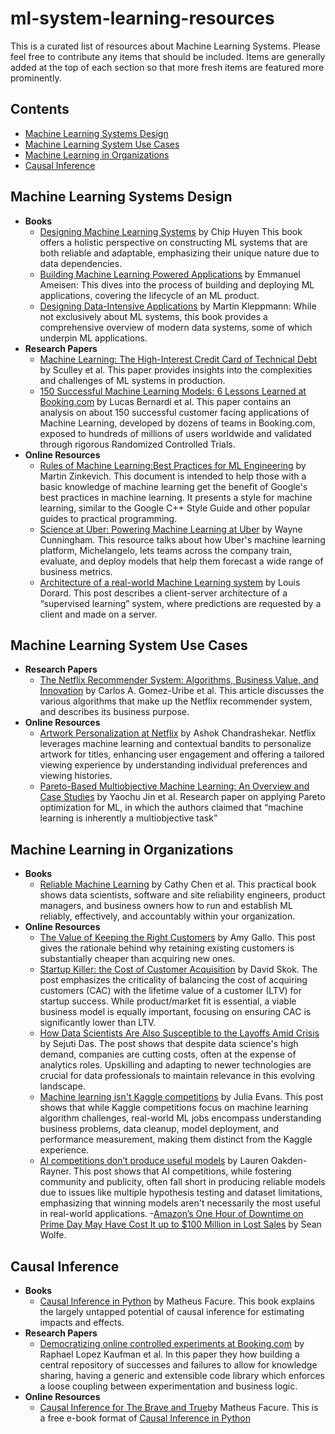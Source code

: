 # ml-system-learning-resources

This is a curated list of resources about Machine Learning Systems. Please feel free to contribute any items that should be included. Items are generally added at the top of each section so that more fresh items are featured more prominently.

## Contents
- [Machine Learning Systems Design](#Machine-Learning-Systems-Design)
- [Machine Learning System Use Cases](#Machine-Learning-System-Use-Cases)
- [Machine Learning in Organizations](#Machine-Learning-in-Organizations)
- [Causal Inference](#Causal-Inference)


## Machine Learning Systems Design
- **Books**
  - [Designing Machine Learning Systems](https://learning.oreilly.com/library/view/designing-machine-learning/9781098107956/) by Chip Huyen This book offers a holistic perspective on constructing ML systems that are both reliable and adaptable, emphasizing their unique nature due to data dependencies.
  - [Building Machine Learning Powered Applications](https://learning.oreilly.com/library/view/building-machine-learning/9781492045106/) by Emmanuel Ameisen: This dives into the process of building and deploying ML applications, covering the lifecycle of an ML product.
  - [Designing Data-Intensive Applications](https://learning.oreilly.com/library/view/designing-data-intensive-applications/9781491903063/) by Martin Kleppmann: While not exclusively about ML systems, this book provides a comprehensive overview of modern data systems, some of which underpin ML applications.
- **Research Papers**
  - [Machine Learning: The High-Interest Credit Card of Technical Debt](https://research.google/pubs/pub43146/) by Sculley et al. This paper provides insights into the complexities and challenges of ML systems in production.
  - [150 Successful Machine Learning Models: 6 Lessons Learned at Booking.com](https://blog.kevinhu.me/2021/04/25/25-Paper-Reading-Booking.com-Experiences/bernardi2019.pdf) by Lucas Bernardi et al. This paper contains an analysis on about 150 successful customer facing applications of Machine Learning, developed by dozens of teams in Booking.com, exposed to hundreds of millions of users worldwide and validated through rigorous Randomized Controlled Trials.
- **Online Resources**
  - [Rules of Machine Learning:Best Practices for ML Engineering](https://developers.google.com/machine-learning/guides/rules-of-ml) by Martin Zinkevich. This document is intended to help those with a basic knowledge of machine learning get the benefit of Google's best practices in machine learning. It presents a style for machine learning, similar to the Google C++ Style Guide and other popular guides to practical programming.
  - [Science at Uber: Powering Machine Learning at Uber](https://www.uber.com/en-ES/blog/uber-science-machine-learning-platform/) by Wayne Cunningham. This resource talks about how Uber's machine learning platform, Michelangelo, lets teams across the company train, evaluate, and deploy models that help them forecast a wide range of business metrics.
  - [Architecture of a real-world Machine Learning system](https://medium.com/louis-dorard/architecture-of-a-real-world-machine-learning-system-795254bec646) by Louis Dorard. This post describes a client-server architecture of a “supervised learning” system, where predictions are requested by a client and made on a server. 


## Machine Learning System Use Cases
- **Research Papers**
  - [The Netflix Recommender System: Algorithms, Business Value, and Innovation](https://dl.acm.org/doi/10.1145/2843948) by Carlos A. Gomez-Uribe et al. This article discusses the various algorithms that make up the Netflix recommender system, and describes its business purpose. 
- **Online Resources**
  - [Artwork Personalization at Netflix](https://netflixtechblog.com/artwork-personalization-c589f074ad76) by Ashok Chandrashekar. Netflix leverages machine learning and contextual bandits to personalize artwork for titles, enhancing user engagement and offering a tailored viewing experience by understanding individual preferences and viewing histories.
  - [Pareto-Based Multiobjective Machine Learning: An Overview and Case Studies](https://citeseerx.ist.psu.edu/viewdoc/download?doi=10.1.1.157.2352&rep=rep1&type=pdf) by Yaochu Jin et al. Research paper on applying Pareto optimization for ML, in which the authors claimed that “machine learning is inherently a multiobjective task”

## Machine Learning in Organizations
- **Books**
  - [Reliable Machine Learning](https://learning.oreilly.com/library/view/reliable-machine-learning/9781098106218/) by Cathy Chen et al. This practical book shows data scientists, software and site reliability engineers, product managers, and business owners how to run and establish ML reliably, effectively, and accountably within your organization.
- **Online Resources**
  - [The Value of Keeping the Right Customers](https://hbr.org/2014/10/the-value-of-keeping-the-right-customers) by Amy Gallo. This post gives the rationale behind why retaining existing customers is substantially cheaper than acquiring new ones.
  - [Startup Killer: the Cost of Customer Acquisition](https://www.forentrepreneurs.com/startup-killer/) by David Skok. The post emphasizes the criticality of balancing the cost of acquiring customers (CAC) with the lifetime value of a customer (LTV) for startup success. While product/market fit is essential, a viable business model is equally important, focusing on ensuring CAC is significantly lower than LTV.
  - [How Data Scientists Are Also Susceptible to the Layoffs Amid Crisis](https://analyticsindiamag.com/how-data-scientists-are-also-susceptible-to-the-layoffs-amid-crisis/) by Sejuti Das. The post shows that despite data science's high demand, companies are cutting costs, often at the expense of analytics roles. Upskilling and adapting to newer technologies are crucial for data professionals to maintain relevance in this evolving landscape.
  - [Machine learning isn't Kaggle competitions](https://jvns.ca/blog/2014/06/19/machine-learning-isnt-kaggle-competitions/) by Julia Evans. This post shows that while Kaggle competitions focus on machine learning algorithm challenges, real-world ML jobs encompass understanding business problems, data cleanup, model deployment, and performance measurement, making them distinct from the Kaggle experience.
  - [AI competitions don’t produce useful models](https://laurenoakdenrayner.com/2019/09/19/ai-competitions-dont-produce-useful-models/) by Lauren Oakden-Rayner. This post shows that AI competitions, while fostering community and publicity, often fall short in producing reliable models due to issues like multiple hypothesis testing and dataset limitations, emphasizing that winning models aren't necessarily the most useful in real-world applications.
  -[Amazon’s One Hour of Downtime on Prime Day May Have Cost It up to $100 Million in Lost Sales](https://www.businessinsider.com/amazon-prime-day-website-issues-cost-it-millions-in-lost-sales-2018-7) by Sean Wolfe.    


## Causal Inference
- **Books**
  - [Causal Inference in Python](https://learning.oreilly.com/api/v1/continue/9781098140243/) by Matheus Facure. This book explains the largely untapped potential of causal inference for estimating impacts and effects.
- **Research Papers**
  - [Democratizing online controlled experiments at Booking.com](https://arxiv.org/pdf/1710.08217.pdf) by Raphael Lopez Kaufman et al. In this paper they how building a central repository of successes
and failures to allow for knowledge sharing, having a generic and extensible code library which enforces a loose coupling between experimentation and business logic.
- **Online Resources**
  - [Causal Inference for The Brave and True](https://matheusfacure.github.io/python-causality-handbook/landing-page.html)by Matheus Facure. This is a free e-book format of [Causal Inference in Python](https://learning.oreilly.com/api/v1/continue/9781098140243/)
